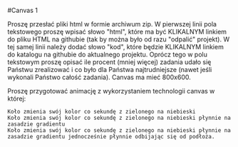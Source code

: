 #Canvas 1

Proszę przesłać pliki html w formie archiwum zip. W pierwszej linii pola tekstowego proszę wpisać słowo "html", które ma być KLIKALNYM linkiem do pliku HTML na githubie (tak by można było od razu "odpalić" projekt).  W tej samej linii należy dodać słowo "kod", które będzie KLIKALNYM linkiem do katalogu na githubie do aktualnego projektu. Oprócz tego w polu tekstowym proszę opisać ile procent (mniej więcej) zadania udało się Państwu zrealizować i co było dla Państwa najtrudniejsze (nawet jeśli wykonali Państwo całość zadania). Canvas ma mieć 800x600.

Proszę przygotować animację z wykorzystaniem technologii canvas w której:

    Koło zmienia swój kolor co sekundę z zielonego na niebieski
    Koło zmienia swój kolor co sekundę z zielonego na niebieski płynnie na zasadzie gradientu
    Koło zmienia swój kolor co sekundę z zielonego na niebieski płynnie na zasadzie gradientu jednocześnie płynnie odbijając się od podłoża.
